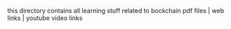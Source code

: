 this directory contains all learning stuff related to bockchain
pdf files | web links | youtube video links
